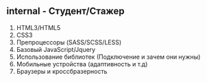 ## internal - Студент/Стажер
1. HTML3/HTML5
2. CSS3
3. Препроцессоры (SASS/SCSS/LESS)
4. Базовый JavaScript/Jquery
5. Использование библиотек (Подключение и зачем они нужны)
6. Мобильные устройства (адаптивность и т.д)
7. Браузеры и кроссбразерность
